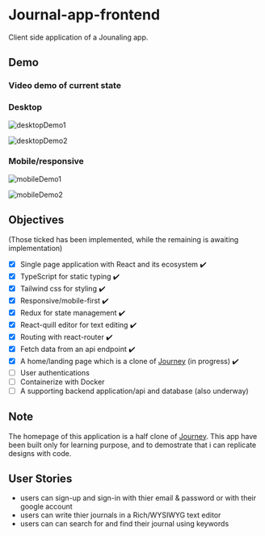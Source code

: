 # Journal-app-frontend
Client side application of a Jounaling app.

## Demo
### Video demo of current state

### Desktop
![desktopDemo1](https://user-images.githubusercontent.com/48386390/124306563-1ae7c780-db56-11eb-9fa7-9e4a14b1b6d3.gif)

![desktopDemo2](https://user-images.githubusercontent.com/48386390/124306638-3226b500-db56-11eb-8ef2-b91e157f39c2.gif)

### Mobile/responsive
![mobileDemo1](https://user-images.githubusercontent.com/48386390/124307238-0ce67680-db57-11eb-8a15-d12205235499.gif)

![mobileDemo2](https://user-images.githubusercontent.com/48386390/124307301-2c7d9f00-db57-11eb-9b25-7f6ea582c453.gif)


## Objectives
(Those ticked has been implemented, while the remaining is awaiting implementation)

- [x] Single page application with React and its ecosystem  :heavy_check_mark: 
- [x] TypeScript for static typing  :heavy_check_mark: 
- [x] Tailwind css for styling  :heavy_check_mark: 
- [x] Responsive/mobile-first :heavy_check_mark:
- [x] Redux for state management :heavy_check_mark:
- [x] React-quill editor for text editing :heavy_check_mark:
- [x] Routing with react-router :heavy_check_mark:
- [x] Fetch data from an api endpoint :heavy_check_mark:
- [x] A home/landing page which is a clone of [Journey](https://journey.cloud/) (in progress) :heavy_check_mark:
- [ ] User authentications
- [ ] Containerize with Docker
- [ ] A supporting backend application/api and database (also underway)

## Note
The homepage of this application is a half clone of [Journey](https://journey.cloud/). This app have been built only for learning purpose, and to demostrate that i can replicate designs with code.

## User Stories

- users can sign-up and sign-in with thier email & password or with their google account
- users can write thier journals in a Rich/WYSIWYG text editor
- users can can search for and find their journal using keywords
